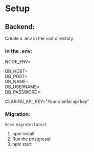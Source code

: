 # Setup
## Backend:
Create a .env in the root directory. 

### In the .env: 
NODE_ENV=

DB_HOST= \
DB_PORT= \
DB_NAME= \
DB_USERNAME=\
DB_PASSWORD=

CLARIFAI_API_KEY="Your clarifai api key"

### Migration:
```
knex migrate:latest
```

1. npm install 
2. Run the postgresql
3. npm start